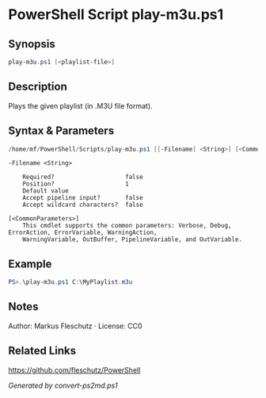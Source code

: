 # PowerShell Script play-m3u.ps1

## Synopsis
```powershell
play-m3u.ps1 [<playlist-file>]
```

## Description
Plays the given playlist (in .M3U file format).

## Syntax & Parameters
```powershell
/home/mf/PowerShell/Scripts/play-m3u.ps1 [[-Filename] <String>] [<CommonParameters>]
```

```
-Filename <String>
    
    Required?                    false
    Position?                    1
    Default value                
    Accept pipeline input?       false
    Accept wildcard characters?  false
```

```
[<CommonParameters>]
    This cmdlet supports the common parameters: Verbose, Debug, ErrorAction, ErrorVariable, WarningAction, 
    WarningVariable, OutBuffer, PipelineVariable, and OutVariable.
```

## Example
```powershell
PS>.\play-m3u.ps1 C:\MyPlaylist.m3u
```


## Notes
Author: Markus Fleschutz · License: CC0

## Related Links
https://github.com/fleschutz/PowerShell

*Generated by convert-ps2md.ps1*
